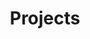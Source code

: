---
layout: page
title: Projects
page_order: 1
has_children: true
description: Projects

parent: Overview - RN
has_toc: true
--- 